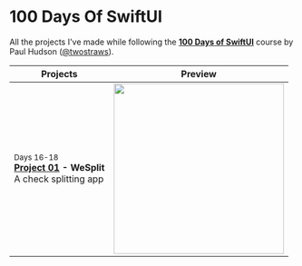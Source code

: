 # 100 Days Of SwiftUI
All the projects I've made while following the [**100 Days of SwiftUI**](https://www.hackingwithswift.com/100/swiftui) course by Paul Hudson ([@twostraws](https://github.com/twostraws)).

Projects | Preview
--- | ---
<sub>Days 16-18</sub> <br> **[Project 01](P01-WeSplit) - WeSplit** <br> A check splitting app | <img src="https://user-images.githubusercontent.com/23068820/187034737-85e93148-f0b0-4557-a9af-e906c239106d.png" width="300">
